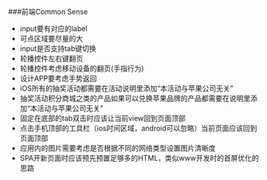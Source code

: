 ###前端Common Sense

* input要有对应的label
* 可点区域要尽量的大
* input是否支持tab键切换
* 轮播控件左右键翻页
* 轮播控件考虑移动设备的翻页(手指行为)
* 设计APP要考虑手势返回
* iOS所有的抽奖活动都需要在活动说明里添加“本活动与苹果公司无关”
* 抽奖活动积分商城之类的产品如果可以兑换苹果品牌的产品都需要在说明里添加“本活动与苹果公司无关”
* 固定在底部的tab双击时应该让当前view回到页面顶部
* 点击手机顶部的工具栏（ios时间区域，android可以忽略）当前页面应该回到页面顶部
* 应用内的图片需要考虑是否根据不同的网络类型设置图片清晰度
* SPA开新页面时应该预先预置足够多的HTML，类似www开发时的首屏优化的思路
